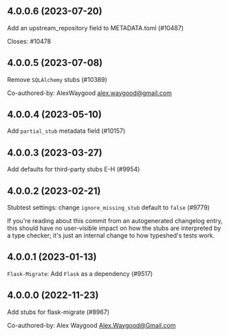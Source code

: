 ## 4.0.0.6 (2023-07-20)

Add an upstream_repository field to METADATA.toml (#10487)

Closes: #10478

## 4.0.0.5 (2023-07-08)

Remove `SQLAlchemy` stubs (#10389)

Co-authored-by: AlexWaygood <alex.waygood@gmail.com>

## 4.0.0.4 (2023-05-10)

Add `partial_stub` metadata field (#10157)

## 4.0.0.3 (2023-03-27)

Add defaults for third-party stubs E-H (#9954)

## 4.0.0.2 (2023-02-21)

Stubtest settings: change `ignore_missing_stub` default to `false` (#9779)

If you're reading about this commit from an autogenerated changelog entry, this should have no user-visible impact on how the stubs are interpreted by a type checker; it's just an internal change to how typeshed's tests work.

## 4.0.0.1 (2023-01-13)

`Flask-Migrate`: Add `Flask` as a dependency (#9517)

## 4.0.0.0 (2022-11-23)

Add stubs for flask-migrate (#8967)

Co-authored-by: Alex Waygood <Alex.Waygood@Gmail.com>


